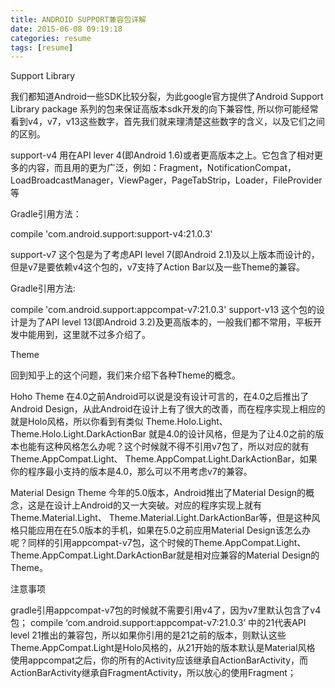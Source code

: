 ```yaml
---
title: ANDROID SUPPORT兼容包详解
date: 2015-06-08 09:19:18
categories: resume
tags: [resume]
---
```

 Support Library

我们都知道Android一些SDK比较分裂，为此google官方提供了Android Support Library package 系列的包来保证高版本sdk开发的向下兼容性, 所以你可能经常看到v4，v7，v13这些数字，首先我们就来理清楚这些数字的含义，以及它们之间的区别。

support-v4
用在API lever 4(即Android 1.6)或者更高版本之上。它包含了相对更多的内容，而且用的更为广泛，例如：Fragment，NotificationCompat，LoadBroadcastManager，ViewPager，PageTabStrip，Loader，FileProvider 等

Gradle引用方法：

compile 'com.android.support:support-v4:21.0.3'

support-v7
这个包是为了考虑API level 7(即Android 2.1)及以上版本而设计的，但是v7是要依赖v4这个包的，v7支持了Action Bar以及一些Theme的兼容。

Gradle引用方法:

compile 'com.android.support:appcompat-v7:21.0.3'
support-v13
这个包的设计是为了API level 13(即Android 3.2)及更高版本的，一般我们都不常用，平板开发中能用到，这里就不过多介绍了。

Theme

回到知乎上的这个问题，我们来介绍下各种Theme的概念。

Hoho Theme
在4.0之前Android可以说是没有设计可言的，在4.0之后推出了Android Design，从此Android在设计上有了很大的改善，而在程序实现上相应的就是Holo风格，所以你看到有类似 Theme.Holo.Light、 Theme.Holo.Light.DarkActionBar 就是4.0的设计风格，但是为了让4.0之前的版本也能有这种风格怎么办呢？这个时候就不得不引用v7包了，所以对应的就有 Theme.AppCompat.Light、 Theme.AppCompat.Light.DarkActionBar，如果你的程序最小支持的版本是4.0，那么可以不用考虑v7的兼容。

Material Design Theme
今年的5.0版本，Android推出了Material Design的概念，这是在设计上Android的又一大突破。对应的程序实现上就有 Theme.Material.Light、 Theme.Material.Light.DarkActionBar等，但是这种风格只能应用在在5.0版本的手机，如果在5.0之前应用Material Design该怎么办呢？同样的引用appcompat-v7包，这个时候的Theme.AppCompat.Light、 Theme.AppCompat.Light.DarkActionBar就是相对应兼容的Material Design的Theme。

注意事项

gradle引用appcompat-v7包的时候就不需要引用v4了，因为v7里默认包含了v4包；
compile ‘com.android.support:appcompat-v7:21.0.3’ 中的21代表API level 21推出的兼容包，所以如果你引用的是21之前的版本，则默认这些Theme.AppCompat.Light是Holo风格的，从21开始的版本默认是Material风格
使用appcompat之后，你的所有的Activity应该继承自ActionBarActivity，而ActionBarActivity继承自FragmentActivity，所以放心的使用Fragment；